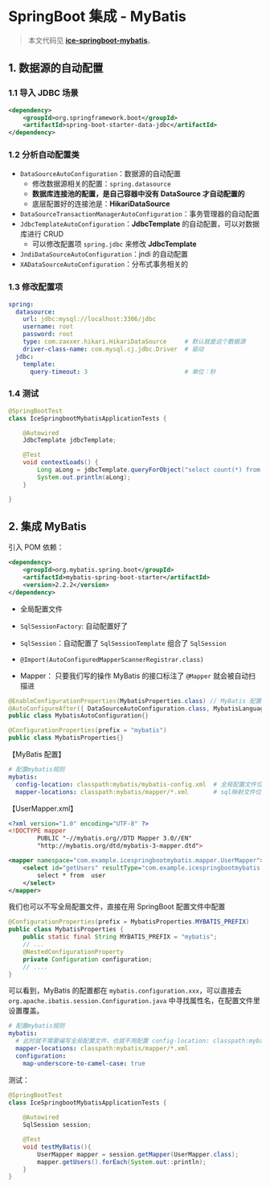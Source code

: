 # SpringBoot 集成 - MyBatis

> 本文代码见 [**ice-springboot-mybatis**](https://github.com/dreaming-coder/ice-springboot-demos/tree/main/ice-springboot-mybatis)。

## 1. 数据源的自动配置

### 1.1 导入 JDBC 场景

```xml
<dependency>
    <groupId>org.springframework.boot</groupId>
    <artifactId>spring-boot-starter-data-jdbc</artifactId>
</dependency>
```

### 1.2 分析自动配置类

- `DataSourceAutoConfiguration`：数据源的自动配置
  - 修改数据源相关的配置：`spring.datasource`
  - **数据库连接池的配置，是自己容器中没有 DataSource 才自动配置的**
  - 底层配置好的连接池是：**HikariDataSource**
- `DataSourceTransactionManagerAutoConfiguration`：事务管理器的自动配置
- `JdbcTemplateAutoConfiguration`：**JdbcTemplate** 的自动配置，可以对数据库进行 CRUD
  - 可以修改配置项 `spring.jdbc` 来修改 **JdbcTemplate**
- `JndiDataSourceAutoConfiguration`：jndi 的自动配置
- `XADataSourceAutoConfiguration`：分布式事务相关的

### 1.3 修改配置项

```yaml
spring:
  datasource:
    url: jdbc:mysql://localhost:3306/jdbc
    username: root
    password: root
    type: com.zaxxer.hikari.HikariDataSource     # 默认就是这个数据源
    driver-class-name: com.mysql.cj.jdbc.Driver  # 驱动
  jdbc:
    template:
      query-timeout: 3                           # 单位：秒
```

### 1.4 测试

```java
@SpringBootTest
class IceSpringbootMybatisApplicationTests {

    @Autowired
    JdbcTemplate jdbcTemplate;

    @Test
    void contextLoads() {
        Long aLong = jdbcTemplate.queryForObject("select count(*) from user", Long.class);
        System.out.println(aLong);
    }

}
```

## 2. 集成 MyBatis

引入 POM 依赖：

```xml
<dependency>
    <groupId>org.mybatis.spring.boot</groupId>
    <artifactId>mybatis-spring-boot-starter</artifactId>
    <version>2.2.2</version>
</dependency>
```

- 全局配置文件

- `SqlSessionFactory`: 自动配置好了

- `SqlSession`：自动配置了 `SqlSessionTemplate` 组合了 `SqlSession`

- `@Import(AutoConfiguredMapperScannerRegistrar.class)`

- Mapper： 只要我们写的操作 MyBatis 的接口标注了 `@Mapper` 就会被自动扫描进

```java
@EnableConfigurationProperties(MybatisProperties.class) // MyBatis 配置项绑定类
@AutoConfigureAfter({ DataSourceAutoConfiguration.class, MybatisLanguageDriverAutoConfiguration.class })
public class MybatisAutoConfiguration{}
```

```java
@ConfigurationProperties(prefix = "mybatis")
public class MybatisProperties{}
```

【MyBatis 配置】

```yaml
# 配置mybatis规则
mybatis:
  config-location: classpath:mybatis/mybatis-config.xml  # 全局配置文件位置
  mapper-locations: classpath:mybatis/mapper/*.xml       # sql映射文件位置
```

【UserMapper.xml】

```xml
<?xml version="1.0" encoding="UTF-8" ?>
<!DOCTYPE mapper
        PUBLIC "-//mybatis.org//DTD Mapper 3.0//EN"
        "http://mybatis.org/dtd/mybatis-3-mapper.dtd">

<mapper namespace="com.example.icespringbootmybatis.mapper.UserMapper">
    <select id="getUsers" resultType="com.example.icespringbootmybatis.entity.User">
        select * from  user
    </select>
</mapper>
```

我们也可以不写全局配置文件，直接在用 SpringBoot 配置文件中配置

```java
@ConfigurationProperties(prefix = MybatisProperties.MYBATIS_PREFIX)
public class MybatisProperties {
    public static final String MYBATIS_PREFIX = "mybatis";
    // ...
    @NestedConfigurationProperty
    private Configuration configuration;
    // ....
}
```

可以看到，MyBatis 的配置都在 `mybatis.configuration.xxx`，可以直接去 `org.apache.ibatis.session.Configuration.java` 中寻找属性名，在配置文件里设置覆盖。

```yaml
# 配置mybatis规则
mybatis:
  # 此时就不需要编写全局配置文件，也就不用配置 config-location: classpath:mybatis/mybatis-config.xml
  mapper-locations: classpath:mybatis/mapper/*.xml
  configuration:
    map-underscore-to-camel-case: true
```

测试：

```java
@SpringBootTest
class IceSpringbootMybatisApplicationTests {
    
    @Autowired
    SqlSession session;

    @Test
    void testMyBatis(){
        UserMapper mapper = session.getMapper(UserMapper.class);
        mapper.getUsers().forEach(System.out::println);
    }
}
```

